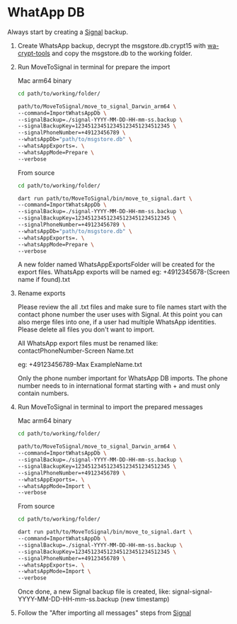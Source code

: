 # WhatApp DB

Always start by creating a [Signal](docs/Signal.md) backup.

1. Create WhatsApp backup, decrypt the msgstore.db.crypt15 with [wa-crypt-tools](https://github.com/ElDavoo/wa-crypt-tools) and copy the msgstore.db to the working folder.

2. Run MoveToSignal in terminal for prepare the import

   Mac arm64 binary

   ```bash
   cd path/to/working/folder/

   path/to/MoveToSignal/move_to_signal_Darwin_arm64 \
   --command=ImportWhatsAppDb \
   --signalBackup=./signal-YYYY-MM-DD-HH-mm-ss.backup \
   --signalBackupKey=123451234512345123451234512345 \
   --signalPhoneNumber=+49123456789 \
   --whatsAppDb="path/to/msgstore.db" \
   --whatsAppExports=. \
   --whatsAppMode=Prepare \
   --verbose
   ```

   From source

   ```bash
   cd path/to/working/folder/

   dart run path/to/MoveToSignal/bin/move_to_signal.dart \
   --command=ImportWhatsAppDb \
   --signalBackup=./signal-YYYY-MM-DD-HH-mm-ss.backup \
   --signalBackupKey=123451234512345123451234512345 \
   --signalPhoneNumber=+49123456789 \
   --whatsAppDb="path/to/msgstore.db" \
   --whatsAppExports=. \
   --whatsAppMode=Prepare \
   --verbose
   ```

   A new folder named WhatsAppExportsFolder will be created for the export files.
   WhatsApp exports will be named eg: +4912345678-(Screen name if found).txt

3. Rename exports

   Please review the all .txt files and make sure to file names start with the contact phone number the user uses with Signal.
   At this point you can also merge files into one, if a user had multiple WhatsApp identities.
   Please delete all files you don't want to import.

   All WhatsApp export files must be renamed like:  
   contactPhoneNumber-Screen Name.txt

   eg: +49123456789-Max ExampleName.txt

   Only the phone number important for WhatsApp DB imports.
   The phone number needs to in international format starting with + and must only contain numbers.

4. Run MoveToSignal in terminal to import the prepared messages

   Mac arm64 binary

   ```bash
   cd path/to/working/folder/

   path/to/MoveToSignal/move_to_signal_Darwin_arm64 \
   --command=ImportWhatsAppDb \
   --signalBackup=./signal-YYYY-MM-DD-HH-mm-ss.backup \
   --signalBackupKey=123451234512345123451234512345 \
   --signalPhoneNumber=+49123456789 \
   --whatsAppExports=. \
   --whatsAppMode=Import \
   --verbose
   ```

   From source

   ```bash
   cd path/to/working/folder/

   dart run path/to/MoveToSignal/bin/move_to_signal.dart \
   --command=ImportWhatsAppDb \
   --signalBackup=./signal-YYYY-MM-DD-HH-mm-ss.backup \
   --signalBackupKey=123451234512345123451234512345 \
   --signalPhoneNumber=+49123456789 \
   --whatsAppExports=. \
   --whatsAppMode=Import \
   --verbose
   ```

   Once done, a new Signal backup file is created, like: signal-signal-YYYY-MM-DD-HH-mm-ss.backup (new timestamp)

5. Follow the "After importing all messages" steps from [Signal](docs/Signal.md)
